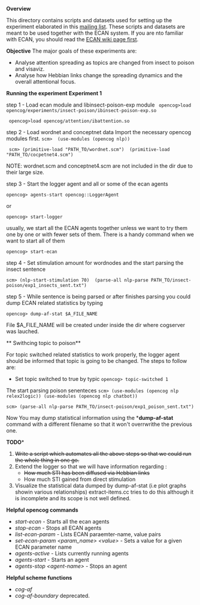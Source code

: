 **Overview**

 This directory contains scripts and datasets used for setting up the experiment 
 elaborated in this [mailing list](https://groups.google.com/forum/#!searchin/opencog/insect%7Csort:relevance/opencog/qpDwVAPkKb8/CkkzsZF_EgAJ).
 These scripts and datasets are meant to be used together with the ECAN system. If you are nto familiar
 with ECAN, you should read the [ECAN wiki page first](http://wiki.opencog.org/w/Economic_attention_allocation).

**Objective**
 The major goals of these experiments are:
  - Analyse attention spreading as topics are changed from insect to poison and visaviz.
  - Analyse how Hebbian links change the spreading dynamics and the overall attentional focus.

**Running the experiment**
**Experiment 1**

step 1 - Load ecan module and libinsect-poison-exp module 
``` opencog>load opencog/experiments/insect-poison/ibinsect-poison-exp.so```

``` opencog>load opencog/attention/ibattention.so```

step 2 - Load wordnet and conceptnet data
 Import the necessary opencog modules first.
```scm>  (use-modules (opencog nlp))  ```

``` scm> (primitive-load "PATH_TO/wordnet.scm")  (primitive-load "PATH_TO/cocpetnet4.scm")```

NOTE: wordnet.scm and conceptnet4.scm are not included in the dir due to their large size. 

step 3 - Start the logger agent and all or some of the ecan agents

``` opencog> agents-start opencog::LoggerAgent ```

or

``` opencog> start-logger ```

usually, we start all the ECAN agents together unless we want to try them one by one or with fewer sets of them. There is a handy command when we want to start all of them

``` opencog> start-ecan ```

step 4 - Set stimulation amount for wordnodes and the start parsing the insect sentence

 ``` scm> (nlp-start-stimulation 70)  (parse-all nlp-parse PATH_TO/insect-poison/exp1_insects_sent.txt") ```   
 
step 5 - While sentence is being parsed or after finishes parsing you could dump ECAN related statistics by typing

``` opencog> dump-af-stat $A_FILE_NAME ``` 

File $A_FILE_NAME will be created under inside the dir where cogserver was lauched.

** Swithcing topic to poison**

For topic switched related statistics to work properly, the logger agent should be informed that topic is going to be changed. The steps to follow are:

- Set topic switched to true by typic ```opencog> topic-switched 1 ```

The start parsing poison senenteces
```scm> (use-modules (opencog nlp relex2logic)) (use-modules (opencog nlp chatbot)) ```

 ```scm> (parse-all nlp-parse PATH_TO/insect-poison/exp1_poison_sent.txt") ```

Now You may dump statistical information using the ***dump-af-stat** command with a different filename so that it won't overrwrithe the previous one.

**TODO***
1. ~~Write a script which automates all the above steps so that we could run the whole thing in one go.~~
2. Extend the logger so that we will have information regarding :
   * ~~How much STI has been diffused via Hebbian links~~
   * How much STI gained from direct stimulation
3. Visualize the statistical data dumped by dump-af-stat (i.e plot graphs showin various relationships) extract-items.cc tries to do this although it is incomplete and its scope is not well defined.

**Helpful opencog commands**

- *start-ecan*  - Starts all the ecan agents
- *stop-ecan*  - Stops all ECAN agents
- *list-ecan-param* - Lists ECAN paraemter-name, value pairs
- *set-ecan-param \<param_name\> \<value\>* - Sets a value for a given ECAN parameter name 
- *agents-active* - Lists currently running agents
- *agents-start <agent-name>* - Starts an agent
- *agents-stop \<agent-name\>* - Stops an agent

**Helpful scheme functions**

- *cog-af* 
- *cog-af-boundary* deprecated. 


